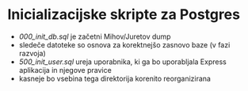 # Inicializacijske skripte za Postgres

- _000_init_db.sql_ je začetni Mihov/Juretov dump
- sledeče datoteke so osnova za korektnejšo zasnovo baze (v fazi razvoja)
- _500_init_user.sql_ ureja uporabnika, ki ga bo uporabljala Express aplikacija in njegove pravice
- kasneje bo vsebina tega direktorija korenito reorganizirana
